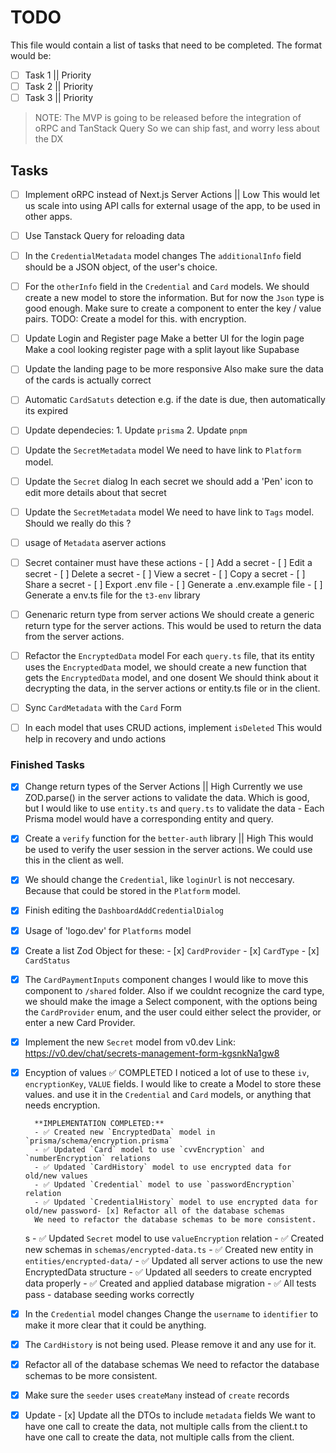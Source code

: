 # TODO

This file would contain a list of tasks that need to be completed.
The format would be:

- [ ] Task 1 || Priority
- [ ] Task 2 || Priority
- [ ] Task 3 || Priority

> NOTE: The MVP is going to be released before the integration of oRPC and TanStack Query
> So we can ship fast, and worry less about the DX

## Tasks

- [ ] Implement oRPC instead of Next.js Server Actions || Low
      This would let us scale into using API calls for external usage of the app, to be used in other apps.

- [ ] Use Tanstack Query for reloading data

- [ ] In the `CredentialMetadata` model changes
      The `additionalInfo` field should be a JSON object, of the user's choice.

- [ ] For the `otherInfo` field in the `Credential` and `Card` models.
      We should create a new model to store the information.
      But for now the `Json` type is good enough.
      Make sure to create a component to enter the key / value pairs.
      TODO: Create a model for this. with encryption.

- [ ] Update Login and Register page
      Make a better UI for the login page
      Make a cool looking register page with a split layout like Supabase

- [ ] Update the landing page to be more responsive
      Also make sure the data of the cards is actually correct

- [ ] Automatic `CardSatuts` detection
      e.g. if the date is due, then automatically its expired

- [ ] Update dependecies: 1. Update `prisma` 2. Update `pnpm`

- [ ] Update the `SecretMetadata` model
      We need to have link to `Platform` model.

- [ ] Update the `Secret` dialog
      In each secret we should add a 'Pen' icon to edit more details about that secret

- [ ] Update the `SecretMetadata` model
      We need to have link to `Tags` model.
      Should we really do this ?

- [ ] usage of `Metadata` aserver actions

- [ ] Secret container must have these actions - [ ] Add a secret - [ ] Edit a secret - [ ] Delete a secret - [ ] View a secret - [ ] Copy a secret - [ ] Share a secret - [ ] Export .env file - [ ] Generate a .env.example file - [ ] Generate a env.ts file for the `t3-env` library

- [ ] Genenaric return type from server actions
      We should create a generic return type for the server actions.
      This would be used to return the data from the server actions.

- [ ] Refactor the `EncryptedData` model
      For each `query.ts` file, that its entity uses the `EncryptedData` model, we should create a new function that gets the `EncryptedData` model, and one dosent
      We should think about it decrypting the data, in the server actions or entity.ts file or in the client.

- [ ] Sync `CardMetadata` with the `Card` Form

- [ ] In each model that uses CRUD actions, implement `isDeleted`
      This would help in recovery and undo actions

### Finished Tasks

- [x] Change return types of the Server Actions || High
      Currently we use ZOD.parse() in the server actions to validate the data.
      Which is good, but I would like to use `entity.ts` and `query.ts` to validate the data - Each Prisma model would have a corresponding entity and query.

- [x] Create a `verify` function for the `better-auth` library || High
      This would be used to verify the user session in the server actions. We could use this in the client as well.

- [x] We should change the `Credential`, like `loginUrl` is not neccesary. Because that could be stored in the `Platform` model.

- [x] Finish editing the `DashboardAddCredentialDialog`

- [x] Usage of 'logo.dev' for `Platforms` model

- [x] Create a list Zod Object for these: - [x] `CardProvider` - [x] `CardType` - [x] `CardStatus`

- [x] The `CardPaymentInputs` component changes
      I would like to move this component to `/shared` folder.
      Also if we couldnt recognize the card type, we should make the image a Select component, with the options being the `CardProvider` enum, and the user could either select the provider, or enter a new Card Provider.

- [x] Implement the new `Secret` model from v0.dev
      Link: https://v0.dev/chat/secrets-management-form-kgsnkNa1gw8

- [x] Encyption of values ✅ COMPLETED
      I noticed a lot of use to these `iv`, `encryptionKey`, `VALUE` fields.
      I would like to create a Model to store these values. and use it in the `Credential` and `Card` models, or anything that needs encryption.

        **IMPLEMENTATION COMPLETED:**
        - ✅ Created new `EncryptedData` model in `prisma/schema/encryption.prisma`
        - ✅ Updated `Card` model to use `cvvEncryption` and `numberEncryption` relations
        - ✅ Updated `CardHistory` model to use encrypted data for old/new values
        - ✅ Updated `Credential` model to use `passwordEncryption` relation
        - ✅ Updated `CredentialHistory` model to use encrypted data for old/new password- [x] Refactor all of the database schemas
        We need to refactor the database schemas to be more consistent.

  s - ✅ Updated `Secret` model to use `valueEncryption` relation - ✅ Created new schemas in `schemas/encrypted-data.ts` - ✅ Created new entity in `entities/encrypted-data/` - ✅ Updated all server actions to use the new EncryptedData structure - ✅ Updated all seeders to create encrypted data properly - ✅ Created and applied database migration - ✅ All tests pass - database seeding works correctly

- [x] In the `Credential` model changes
      Change the `username` to `identifier` to make it more clear that it could be anything.

- [x] The `CardHistory` is not being used.
      Please remove it and any use for it.

- [x] Refactor all of the database schemas
      We need to refactor the database schemas to be more consistent.

- [x] Make sure the `seeder` uses `createMany` instead of `create` records

- [x] Update - [x] Update all the DTOs to include `metadata` fields
      We want to have one call to create the data, not multiple calls from the client.t to have one call to create the data, not multiple calls from the client.
